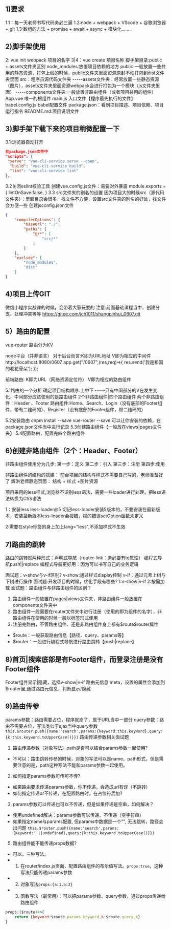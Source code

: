 ## 1)要求
1.1：每一天老师书写代码务必三遍
1.2:node + webpack + VScode + 谷歌浏览器 + git
1.3:数组的方法 + promise + await + async + 模块化........

## 2)脚手架使用
2: vue init webpack 项目的名字
3|4：vue create 项目名称
脚手架目录:public + assets文件夹区别
node_modules:放置项目依赖的地方
public:一般放置一些共用的静态资源，打包上线的时候，public文件夹里面资源原封不动打包到dist文件夹里面
src：程序员源代码文件夹
  -----assets文件夹：经常放置一些静态资源（图片），assets文件夹里面资源webpack会进行打包为一个模块（js文件夹里面）
  -----components文件夹:一般放置非路由组件（或者项目共用的组件）
        App.vue 唯一的根组件
        main.js 入口文件【程序最先执行的文件】
        babel.config.js:babel配置文件
        package.json：看到项目描述、项目依赖、项目运行指令
        README.md:项目说明文件

## 3)脚手架下载下来的项目稍微配置一下
3.1:浏览器自动打开

```json
在package.json文件中
"scripts": {
 "serve": "vue-cli-service serve --open",
  "build": "vue-cli-service build",
  "lint": "vue-cli-service lint"
},
```


3.2关闭eslint校验工具
创建vue.config.js文件：需要对外暴露
module.exports = {
   lintOnSave:false,
}
3.3 src文件夹的别名的设置
因为项目大的时候src（源代码文件夹）：里面目录会很多，找文件不方便，设置src文件夹的别名的好处，找文件会方便一些
创建jsconfig.json文件
```json
{
    "compilerOptions": {
        "baseUrl": "./",
        "paths": {
            "@/*": [
                "src/*"
            ]
        }
    },
    "exclude": [
        "node_modules",
        "dist"
    ]
}
```

## 4)项目上传GIT
微信小程序实战课的时候，会带着大家玩耍的
注意:前面基础课程当中，创建分支、处理冲突等等
https://gitee.com/jch1011/shangpinhui_0607.git






## 5）路由的配置
vue-router
路由分为KV

node平台（并非语言）
对于后台而言:K即为URL地址   V即为相应的中间件
http://localhost:8080/0607
app.get("/0607",(res,req)=>{
   res.send('我是祖国的老花骨朵');
});


前端路由:
K即为URL（网络资源定位符）
V即为相应的路由组件


5.1路由的一个分析
确定项目结构顺序:上中下 -----只有中间部分的V在发生变化，中间部分应该使用的是路由组件
2个非路由组件|四个路由组件
两个非路由组件：Header 、Footer
路由组件:Home、Search、Login（没有底部的Footer组件，带有二维码的）、Register（没有底部的Footer组件，带二维码的）

5.2安装路由
 cnpm install --save vue-router 
--save:可以让你安装的依赖，在package.json文件当中进行记录
5.3创建路由组件【一般放在views|pages文件夹】
5.4配置路由，配置完四个路由组件





## 6)创建非路由组件（2个：Header、Footer）

非路由组件使用分为几步:
第一步：定义
第二步：引入
第三步：注册
第四步:使用

非路由组件的结构的搭建：
前台项目的结构与样式不需要自己写的，老师准备好了
辉洪老师静态页面：
结构 + 样式 +图片资源

项目采用的less样式,浏览器不识别less语法，需要一些loader进行处理，把less语法转换为CSS语法

1：安装less less-loader@5
切记less-loader安装5版本的，不要安装在最新版本，安装最新版本less-loader会报错，报的错误setOption函数未定义

2:需要在style标签的身上加上lang="less",不添加样式不生效






## 7)路由的跳转
路由的跳转就两种形式：声明式导航（router-link：务必要有to属性）
                    编程式导航push||replace
编程式导航更好用：因为可以书写自己的业务逻辑





面试题：v-show与v-if区别?
v-show:通过样式display控制
v-if：通过元素上树与下树进行操作
面试题:开发项目的时候，优化手段有哪些?
1:v-show|v-if
2:按需加载
面试题：路由组件与非路由组件的区别？
1. 路由组件一般放置在pages|views文件夹，非路由组件一般放置在components文件夹中
2. 路由组件一般需要在router文件夹中进行注册（使用的即为组件的名字），非路由组件在使用的时候一般以标签形式使用
3. 注册完路由，不管路由组件、还是非路由组件身上都有$route\$router属性
- $route：一般获取路由信息【路径、query、params等】
- $router：一般进行编程式导航进行路由跳转【push|replace】

## 8)首页|搜索底部是有Footer组件，而登录注册是没有Footer组件
Footer组件显示|隐藏，选择v-show|v-if
路由元信息 meta，设置的属性会添加到$router里,通过路由元信息，判断显示/隐藏



## 9)路由传参
params参数：路由需要占位，程序就崩了，属于URL当中一部分
query参数：路由不需要占位，写法类似于ajax当中query参数
`this.$router.push({name:'search',params:{keyword:this.keyword},query:{k:this.keyword.toUpperCase()}})`
路由传递参数相关面试题
1. 路由传递参数（对象写法）path是否可以结合params参数一起使用?
- 不可以：路由跳转传参的时候，对象的写法可以是name、path形式，但是需要注意的是，path这种写法不能和params参数一起使用。
2. 如何指定params参数可传可不传? 
- 如果路由要求传递params参数，你不传递，会造成url有误（不跳转）
- 如何指定传递or不传递，在配置路由时，在占位符后加?
3. params参数可以传递也可以不传递，但是如果传递是空串，如何解决？
- 使用undefined解决：params参数可以传递、不传递（空字符串）
- 如果指定name与params配置, 但params中数据是一个"", 无法跳转，路径会出问题
  `this.$router.push({name:'search',params:{keyword:''||undefined},query:{k:this.keyword.toUpperCase()}})`
5. 路由组件能不能传递props数据?
- 可以，三种写法。
- 1. 在router/index.js页面，配置路由组件的布尔值写法。`props:true`，这种写法只能传递params参数
- 2. 对象写法`props:{a:1.b:2}`
- 3. 函数写法（最常用）：可以把params参数、query参数，通过props传递给路由组件
```js
props:($route)=>{
	return {keyword:$route.params.keyword,k:$route.query.k}
}
```
